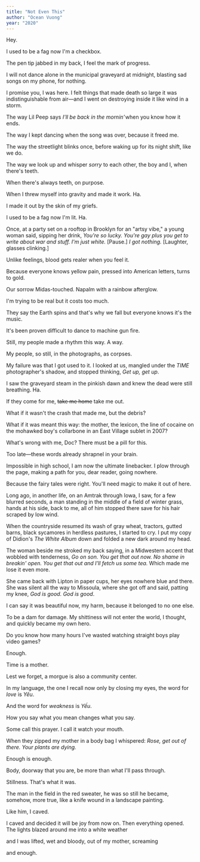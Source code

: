 ```yaml
---
title: "Not Even This"
author: "Ocean Vuong"
year: "2020"
---
```


Hey.

I used to be a fag now I'm a checkbox.

The pen tip jabbed in my back, I feel the mark of progress.

I will not dance alone in the municipal graveyard at midnight, blasting sad songs on my phone, for nothing.

I promise you, I was here. I felt things that made death so large it was indistinguishable from air—and I went on destroying inside it like wind in a storm.

The way Lil Peep says _I'll be back in the mornin'_ when you know how it ends.

The way I kept dancing when the song was over, because it freed me.

The way the streetlight blinks once, before waking up for its night shift, like we do.

The way we look up and whisper _sorry_ to each other, the boy and I, when there's teeth.

When there's always teeth, on purpose.

When I threw myself into gravity and made it work. Ha.

I made it out by the skin of my griefs.

I used to be a fag now I'm lit. Ha.

Once, at a party set on a rooftop in Brooklyn for an "artsy vibe," a young woman said, sipping her drink, _You're so lucky. You're gay plus you get to write about war and stuff. I'm just white._ [Pause.] _I got nothing._ [Laughter, glasses clinking.]

Unlike feelings, blood gets realer when you feel it.

Because everyone knows yellow pain, pressed into American letters, turns to gold.

Our sorrow Midas-touched. Napalm with a rainbow afterglow.

I'm trying to be real but it costs too much.

They say the Earth spins and that's why we fall but everyone knows it's the music.

It's been proven difficult to dance to machine gun fire.

Still, my people made a rhythm this way. A way.

My people, so still, in the photographs, as corpses.

My failure was that I got used to it. I looked at us, mangled under the _TIME_ photographer's shadow, and stopped thinking, _Get up, get up_.

I saw the graveyard steam in the pinkish dawn and knew the dead were still breathing. Ha.

If they come for me, ~~take me home~~ take me out.

What if it wasn't the crash that made me, but the debris?

What if it was meant this way: the mother, the lexicon, the line of cocaine on the mohawked boy's collarbone in an East Village sublet in 2007?

What's wrong with me, Doc? There must be a pill for this.

Too late—these words already shrapnel in your brain.

Impossible in high school, I am now the ultimate linebacker. I plow through the page, making a path for you, dear reader, going nowhere.

Because the fairy tales were right. You'll need magic to make it out of here.

Long ago, in another life, on an Amtrak through Iowa, I saw, for a few blurred seconds, a man standing in the middle of a field of winter grass, hands at his side, back to me, all of him stopped there save for his hair scraped by low wind.

When the countryside resumed its wash of gray wheat, tractors, gutted barns, black sycamores in herdless pastures, I started to cry. I put my copy of Didion's _The White Album_ down and folded a new dark around my head.

The woman beside me stroked my back saying, in a Midwestern accent that wobbled with tenderness, _Go on son. You get that out now. No shame in breakin' open. You get that out and I'll fetch us some tea._ Which made me lose it even more.

She came back with Lipton in paper cups, her eyes nowhere blue and there. She was silent all the way to Missoula, where she got off and said, patting my knee, _God is good. God is good_.

I can say it was beautiful now, my harm, because it belonged to no one else.

To be a dam for damage. My shittiness will not enter the world, I thought, and quickly became my own hero.

Do you know how many hours I've wasted watching straight boys play video games?

Enough.

Time is a mother.

Lest we forget, a morgue is also a community center.

In my language, the one I recall now only by closing my eyes, the word for _love_ is _Yêu_.

And the word for _weakness_ is _Yếu_.

How you say what you mean changes what you say.

Some call this prayer. I call it watch your mouth.

When they zipped my mother in a body bag I whispered: _Rose, get out of there. Your plants are dying._

Enough is enough.

Body, doorway that you are, be more than what I'll pass through.

Stillness. That's what it was.

The man in the field in the red sweater, he was so still he became, somehow, more true, like a knife wound in a landscape painting.

Like him, I caved.

I caved and decided it will be joy from now on. Then everything opened. The lights blazed around me into a white weather

and I was lifted, wet and bloody, out of my mother, screaming

and enough.
